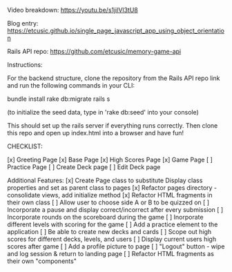 Video breakdown: https://youtu.be/s1jilVl3tU8 

Blog entry: https://etcusic.github.io/single_page_javascript_app_using_object_orientation 

Rails API repo: https://github.com/etcusic/memory-game-api 

Instructions:

For the backend structure, clone the repository from the Rails API repo link and run the following commands in your CLI:

bundle install
rake db:migrate
rails s

(to initialize the seed data, type in 'rake db:seed' into your console)

This should set up the rails server if everything runs correctly. Then clone this repo and open up index.html into a browser and have fun!

CHECKLIST:

[x] Greeting Page
[x] Base Page
[x] High Scores Page
[x] Game Page
[ ] Practice Page
[ ] Create Deck page
[ ] Edit Deck page

Additional Features:
[x] Create Page class to substitute Display class properties and set as parent class to pages
[x] Refactor pages directory - consolidate views, add initialize method
[x] Refactor HTML fragments in their own class
[ ] Allow user to choose side A or B to be quizzed on
[ ] Incorporate a pause and display correct/incorrect after every submission
[ ] Incorporate rounds on the scoreboard during the game
[ ] Inorporate different levels with scoring for the game
[ ] Add a practice element to the application
[ ] Be able to create new decks and cards
[ ] Scope out high scores for different decks, levels, and users
[ ] Display current users high scores after game
[ ] Add a profile picture to page
[ ] "Logout" button - wipe and log session & return to landing page
[ ] Refactor HTML fragments as their own "components"